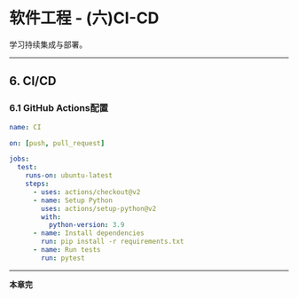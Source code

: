 # 软件工程 - (六)CI-CD

学习持续集成与部署。

---

## 6. CI/CD

### 6.1 GitHub Actions配置

```yaml
name: CI

on: [push, pull_request]

jobs:
  test:
    runs-on: ubuntu-latest
    steps:
      - uses: actions/checkout@v2
      - name: Setup Python
        uses: actions/setup-python@v2
        with:
          python-version: 3.9
      - name: Install dependencies
        run: pip install -r requirements.txt
      - name: Run tests
        run: pytest
```

---

**本章完**
